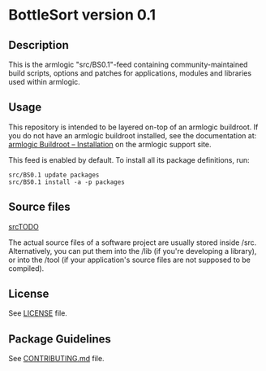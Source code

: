 # BottleSort version 0.1

## Description

This is the armlogic "src/BS0.1"-feed containing community-maintained build scripts, options and patches for applications, modules and libraries used within armlogic.

## Usage

This repository is intended to be layered on-top of an armlogic buildroot. If you do not have an armlogic buildroot installed, see the documentation at: [armlogic Buildroot – Installation](https://armlogic.tech/Buildroot) on the armlogic support site.

This feed is enabled by default. To install all its package definitions, run:
```
src/BS0.1 update packages
src/BS0.1 install -a -p packages
```

## Source files

[srcTODO](https://github.com/evolzed/armlogic/blob/BottleSort0.1/src/srcTODO.txt)

The actual source files of a software project are usually stored inside /src. 
Alternatively, you can put them into the /lib (if you're developing a library), or into the /tool (if your application's source files are not supposed to be compiled).

## License

See [LICENSE](LICENSE) file.
 
## Package Guidelines

See [CONTRIBUTING.md](CONTRIBUTING.md) file.
